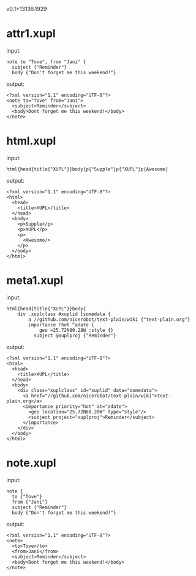 v0.1+13136.1929

# attr1.xupl

input:

    note to "Tove", from "Jani" {
      subject {"Reminder"}
      body {"Don't forget me this weekend!"}


output:

    <?xml version="1.1" encoding="UTF-8"?>
    <note to="Tove" from="Jani">
      <subject>Reminder</subject>
      <body>Dont forget me this weekend!</body>
    </note>

# html.xupl

input:

    html{head{title{"XUPL"}}body{p{"Supple"}p{"XUPL"}p{Awesome}


output:

    <?xml version="1.1" encoding="UTF-8"?>
    <html>
      <head>
        <title>XUPL</title>
      </head>
      <body>
        <p>Supple</p>
        <p>XUPL</p>
        <p>
          <Awesome/>
        </p>
      </body>
    </html>

# meta1.xupl

input:

    html{head{title{"XUPL"}}body{
    	div .xuplclass #xuplid [somedata {
    		a //github.com/nicerobot/text-plain/wiki {"text-plain.org"}
    		importance !hot ^adate {
    			geo =25.72N80.28W :style {}
    		  subject @xuplproj {"Reminder"}


output:

    <?xml version="1.1" encoding="UTF-8"?>
    <html>
      <head>
        <title>XUPL</title>
      </head>
      <body>
        <div class="xuplclass" id="xuplid" data="somedata">
          <a href="//github.com/nicerobot/text-plain/wiki">text-plain.org</a>
          <importance priority="hot" at="adate">
            <geo location="25.72N80.28W" type="style"/>
            <subject project="xuplproj">Reminder</subject>
          </importance>
        </div>
      </body>
    </html>

# note.xupl

input:

    note {
      to {"Tove"}
      from {"Jani"}
      subject {"Reminder"}
      body {"Don't forget me this weekend!"}


output:

    <?xml version="1.1" encoding="UTF-8"?>
    <note>
      <to>Tove</to>
      <from>Jani</from>
      <subject>Reminder</subject>
      <body>Dont forget me this weekend!</body>
    </note>
